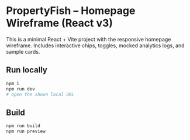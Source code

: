 # PropertyFish – Homepage Wireframe (React v3)

This is a minimal React + Vite project with the responsive homepage wireframe.
Includes interactive chips, toggles, mocked analytics logs, and sample cards.

## Run locally
```bash
npm i
npm run dev
# open the shown local URL
```

## Build
```bash
npm run build
npm run preview
```
